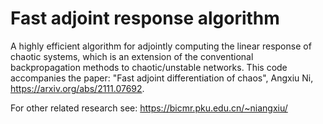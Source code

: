 # Fast adjoint response algorithm

A highly efficient algorithm for adjointly computing the linear response of chaotic systems, which is an extension of the conventional backpropagation methods to chaotic/unstable networks. This code accompanies the paper: "Fast adjoint differentiation of chaos", Angxiu Ni, https://arxiv.org/abs/2111.07692.


For other related research see: 
https://bicmr.pku.edu.cn/~niangxiu/

